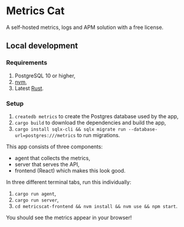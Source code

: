 # Metrics Cat

A self-hosted metrics, logs and APM solution with a free license.

## Local development

### Requirements

1. PostgreSQL 10 or higher,
2. [nvm](https://github.com/nvm-sh/nvm),
3. Latest [Rust](https://rust-lang.org).

### Setup

1. `createdb metrics` to create the Postgres database used by the app,
2. `cargo build` to download the dependencies and build the app,
3. `cargo install sqlx-cli && sqlx migrate run --database-url=postgres:///metrics` to run migrations.

This app consists of three components:

- agent that collects the metrics,
- server that serves the API,
- frontend (React) which makes this look good.

In three different terminal tabs, run this individually:

1. `cargo run agent`,
2. `cargo run server`,
3. `cd metricscat-frontend && nvm install && nvm use && npm start`.

You should see the metrics appear in your browser!
